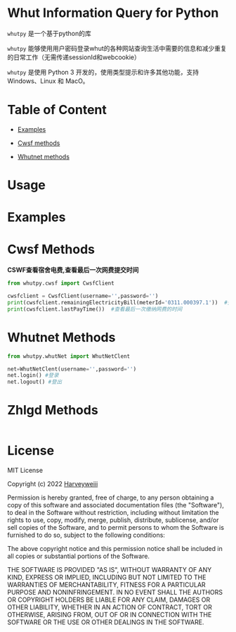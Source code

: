 Whut Information Query for Python
=======

`whutpy` 是一个基于python的库

`whutpy` 能够使用用户密码登录whut的各种网站查询生活中需要的信息和减少重复的日常工作（无需传递sessionId和webcookie）

`whutpy` 是使用 Python 3 开发的，使用类型提示和许多其他功能，支持 Windows、Linux 和 MacO。


Table of Content
================
* [Examples](https://github.com/Harveyweiii/whutpy#examples)

* [Cwsf methods](https://github.com/Harveyweiii/whutpy#steamclient-methods)

* [Whutnet methods](https://github.com/Harveyweiii/whutpy#market-methods)


Usage
=======

Examples
========



Cwsf Methods
===================
**CSWF查看宿舍电费,查看最后一次网费提交时间**

```python
from whutpy.cwsf import CwsfClient    

cwsfclient = CwsfClient(username='',password='')
print(cwsfclient.remainingElectricityBill(meterId='0311.000397.1'))  #查看寝室剩余电费 例子：此id为东院东1一楼101
print(cwsfclient.lastPayTime())  #查看最后一次缴纳网费的时间
```


Whutnet Methods
===================
```python
from whutpy.whutNet import WhutNetClent    

net=WhutNetClent(username='',password='')
net.login() #登录
net.logout() #登出
```
Zhlgd Methods
===================
```python

```

License
=======

MIT License

Copyright (c) 2022 [Harveyweiii](harvey_wei@foxmail.com)

Permission is hereby granted, free of charge, to any person obtaining a copy
of this software and associated documentation files (the "Software"), to deal
in the Software without restriction, including without limitation the rights
to use, copy, modify, merge, publish, distribute, sublicense, and/or sell
copies of the Software, and to permit persons to whom the Software is
furnished to do so, subject to the following conditions:

The above copyright notice and this permission notice shall be included in all
copies or substantial portions of the Software.

THE SOFTWARE IS PROVIDED "AS IS", WITHOUT WARRANTY OF ANY KIND, EXPRESS OR
IMPLIED, INCLUDING BUT NOT LIMITED TO THE WARRANTIES OF MERCHANTABILITY,
FITNESS FOR A PARTICULAR PURPOSE AND NONINFRINGEMENT. IN NO EVENT SHALL THE
AUTHORS OR COPYRIGHT HOLDERS BE LIABLE FOR ANY CLAIM, DAMAGES OR OTHER
LIABILITY, WHETHER IN AN ACTION OF CONTRACT, TORT OR OTHERWISE, ARISING FROM,
OUT OF OR IN CONNECTION WITH THE SOFTWARE OR THE USE OR OTHER DEALINGS IN THE
SOFTWARE.